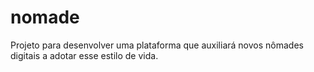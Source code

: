 # nomade
Projeto para desenvolver uma plataforma que auxiliará novos nômades digitais a adotar esse estilo de vida.
